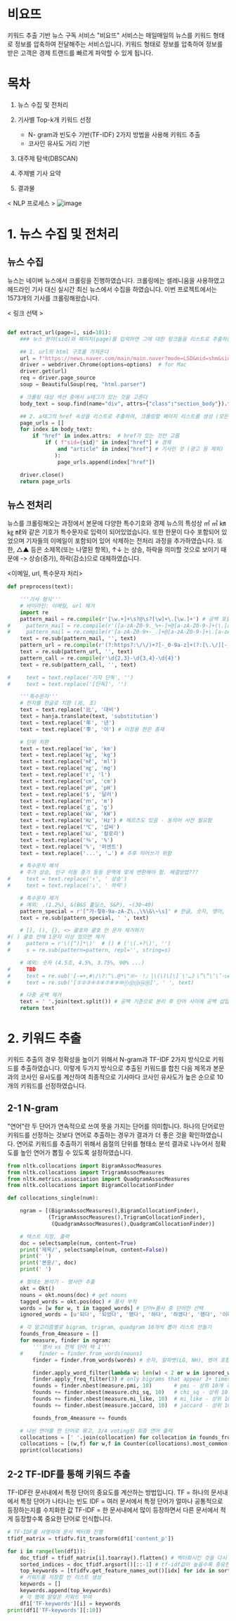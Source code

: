 #  비요뜨
   키워드 추출 기반 뉴스 구독 서비스 "비요뜨" 서비스는 매일매일의 뉴스를 키워드 형태로 정보를 압축하여 전달해주는 서비스입니다. 키워드 형태로 정보를 압축하여 정보를 받은 고객은 경제 트랜드를 빠르게 파악할 수 있게 됩니다.

# 목차
1. 뉴스 수집 및 전처리

2. 기사별 Top-k개 키워드 선정
   - N- gram과 빈도수 기반(TF-IDF) 2가지 방법을 사용해 키워드 추출
   - 코사인 유사도 거리 기반

3. 대주제 탐색(DBSCAN)

4. 주제별 기사 요약

5. 결과물

< NLP 프로세스 >
![image](https://github.com/Yoon-Hee-Jae/bitamin_project/assets/140389762/9fd21c27-1e6a-43dd-b534-134114a5b321)


# 1. 뉴스 수집 및 전처리

## 뉴스 수집
뉴스는 네이버 뉴스에서 크롤링을 진행하였습니다.
크롤링에는 셀레니움을 사용하였고 헤드라인 기사 대신 실시간 최신 뉴스에서 수집을 하였습니다.
이번 프로젝트에서는 1573개의 기사를 크롤링해왔습니다.

< 링크 선택 >
```python

def extract_url(page=1, sid=101):
    ### 뉴스 분야(sid)와 페이지(page)를 입력하면 그에 대한 링크들을 리스트로 추출하는 함수 ###

    ## 1. url의 html 구조를 가져온다
    url = f"https://news.naver.com/main/main.naver?mode=LSD&mid=shm&sid1={sid}#&date=%2000:00:00&page={page}"
    driver = webdriver.Chrome(options=options)  # for Mac
    driver.get(url)
    req = driver.page_source
    soup = BeautifulSoup(req, "html.parser")

    # 크롤링 대상 섹션 중에서 a태그가 있는 것을 고른다
    body_text = soup.find(name="div", attrs={"class":"section_body"}).find_all(name="a")

    ## 2. a태그의 href 속성을 리스트로 추출하여, 크롤링할 페이지 리스트를 생성 (모든 기사 링크 리스트)
    page_urls = []
    for index in body_text:
        if "href" in index.attrs:  # href가 있는 것만 고름
            if ( f"sid={sid}" in index["href"] # 경제
                and "article" in index["href"] # 기사인 것 (광고 등 제외)
               ):
                page_urls.append(index["href"])

    driver.close()
    return page_urls
```

## 뉴스 전처리
뉴스를 크롤링해오는 과정에서 본문에 다양한 특수기호와 경제 뉴스의 특성상 ㎡ ㎥ ㎞ ㎏ ㎖와 같은 기호가 특수문자로 입력이 되어있었습니다. 또한 한문이 다수 포함되어 있었으며 기자들의 이메일이 포함되어 있어 삭제하는 전처리 과정을 추가하였습니다. 
또한, △▲ 등은 소제목(또는 나열된 항목), ↑↓ 는 상승, 하락을 의미할 것으로 보이기 때문에 
-> 상승(증가), 하락(감소)으로 대체하였습니다. 

<이메일, url, 특수문자 처리>
```python
def preprocess(text):

    '''기사 형식'''
    # 바이라인: 이메일, url 제거
    import re
    pattern_mail = re.compile(r'[\w.+]+\s?@\s?[\w]+\.[\w.]+') # 공백 포함: mbcjebo @ mbc.co.kr
#     pattern_mail = re.compile(r'([a-zA-Z0-9._%+-]+@[a-zA-Z0-9-]+(\.[a-zA-Z0-9-.])+')
#     pattern_mail = re.compile(r'[a-zA-Z0-9+-_.]+@[a-zA-Z0-9-]+\.[a-zA-Z0-9-.]+', flags=re.IGNORECASE) # .com .co.kr 등
    text = re.sub(pattern_mail, '', text)
    pattern_url = re.compile(r'(?:https?:\/\/)+?[-_0-9a-z]+(?:[\.\/][-_0-9a-z]+)*', flags=re.IGNORECASE)
    text = re.sub(pattern_url, '', text)
    pattern_call = re.compile(r'\d{2,3}-\d{3,4}-\d{4}')
    text = re.sub(pattern_call, '', text)

#     text = text.replace('기자 단독', '')
#     text = text.replace('[단독]', '')

    '''특수문자'''
    # 한자를 한글로 치환 (兆, 조)
    text = text.replace('比', '대비')
    text = hanja.translate(text, 'substitution')
    text = text.replace('年', '년')
    text = text.replace('李', '이') # 이창용 한은 총재

    # 단위 치환
    text = text.replace('㎞', 'km')
    text = text.replace('㎏', 'kg')
    text = text.replace('㎖', 'ml')
    text = text.replace('㎎', 'mg')
    text = text.replace('ℓ', 'l')
    text = text.replace('㎝', 'cm')
    text = text.replace('㏗', 'pH')
    text = text.replace('$', '달러')
    text = text.replace('ｍ', 'm')
    text = text.replace('ｇ', 'g')
    text = text.replace('㎾', 'kW')
    text = text.replace('㎐', 'Hz') # 헤르츠도 있음 - 동의어 사전 필요함
    text = text.replace('℃', '섭씨')
    text = text.replace('㎉', '칼로리')
    text = text.replace('％', '%')
    text = text.replace('%', '퍼센트')
    text = text.replace('...', '…') # 추후 띄어쓰기 위함

    # 특수문자 해석
    # 주가 상승, 인구 이동 증가 등등 문맥에 맞게 변환해야 함. 해결방법???
#     text = text.replace('↑', ' 상승')
#     text = text.replace('↓', ' 하락')

    # 특수문자 제거
    # 예외: .(1.2%), &(B&S 홀딩스, S&P), ~(30~40)
    pattern_special = r'[^가-힣0-9a-zA-Z\.,\%\&\~\s]' # 한글, 숫자, 영어, 공백, 기타 문자만 유지
    text = re.sub(pattern_special, ' ', text)

    # [], (), {}, <> 괄호와 괄호 안 문자 제거하기
#( ) 괄호 안에 1문자 이상 있으면 제거
#     pattern = r'\([^)]*\)'  # () # ('\(.+?\)', '')
#     s = re.sub(pattern=pattern, repl='', string=s)

    # 예외: 숫자 (4.5조, 4.5%, 3.75%, 90% ...)
#     TBD
#     text = re.sub('[-=+,#\/\?:^\.@*\"※~ㆍ!』|\(\)\[\]`\'…》\”\“\‘\’·▷▶▲ⓒ◆■]', ' ', text) # 이 중 하나와 매치
#     text = re.sub('[①②③④⑤⑥⑦⑧⑨⑩⑪⑫⑬⑭⑮]', ' ', text)

    # 다중 공백 제거
    text = ' '.join(text.split()) # 공백 기준으로 분리 후 단어 사이에 공백 삽입
    return text
```

# 2. 키워드 추출
키워드 추출의 경우 정확성을 높이기 위해서 N-gram과 TF-IDF 2가지 방식으로 키워드를 추출하였습니다.
이렇게 두가지 방식으로 추출된 키워드를 합친 다음 제목과 본문과의 코사인 유사도를 계산하여
최종적으로 기사마다 코사인 유사도가 높은 순으로 10개의 키워드를 선정하였습니다. 

## 2-1 N-gram
"연어"란 두 단어가 연속적으로 쓰여 뜻을 가지는 단어를 의미합니다.
하나의 단어로만 키워드를 선정하는 것보다 연어로 추출하는 경우가 결과가 더 좋은 것을 확인하였습니다. 연어로 키워드를 추출하기 위해서 음절의 단위를 형태소 분석 결과로 나누어서 정확도를 높인 연어가 뽑힐 수 있도록 설정하였습니다.
```python
from nltk.collocations import BigramAssocMeasures
from nltk.collocations import TrigramAssocMeasures
from nltk.metrics.association import QuadgramAssocMeasures
from nltk.collocations import BigramCollocationFinder

def collocations_single(num):

    ngram = [(BigramAssocMeasures(),BigramCollocationFinder),
             (TrigramAssocMeasures(),TrigramCollocationFinder),
              (QuadgramAssocMeasures(),QuadgramCollocationFinder)]

    # 텍스트 지정, 출력
    doc = selectsample(num, content=True)
    print('제목/', selectsample(num, content=False))
    print(' ')
    print('본문/', doc)
    print(' ')

    # 형태소 분석기 - 명사만 추출
    okt = Okt()
    nouns = okt.nouns(doc) # get nouns
    tagged_words = okt.pos(doc) # 품사 부착
    words = [w for w, t in tagged_words] # 단어+품사 중 단어만 선택
    ignored_words = [u'되다', '되었다', '됐다', '하다', '하였다', '했다', '이다', '이었다', '였다', '있다', '없다'] # 불용어

    # 각 알고리즘별로 bigram, trigram, quadgram 10개씩 뽑아 리스트 만들기
    founds_from_4measure = []
    for measure, finder in ngram:
        '''명사 vs 전체 단어 택 1'''
    #     finder = finder.from_words(nouns)
        finder = finder.from_words(words) # 숫자, 알파벳(LG, NH), 영어 포함

        finder.apply_word_filter(lambda w: len(w) < 2 or w in ignored_words) # 제외조건: 길이가 1이거나 ignored_words에 포함되면 제외
        finder.apply_freq_filter(3) # only bigrams that appear 3+ times
        founds = finder.nbest(measure.pmi, 10)       # pmi - 상위 10개 추출
        founds += finder.nbest(measure.chi_sq, 10)   # chi_sq - 상위 10개 추출
        founds += finder.nbest(measure.mi_like, 10)  # mi_like - 상위 10개 추출
        founds += finder.nbest(measure.jaccard, 10)  # jaccard - 상위 10개 추출

        founds_from_4measure += founds

    # 나뉜 연어를 한 단어로 묶고, 3/4 voting된 최종 연어 출력
    collocations = [' '.join(collocation) for collocation in founds_from_4measure]
    collocations = [(w,f) for w,f in Counter(collocations).most_common() if f > 2]
    pprint(collocations)
```

## 2-2 TF-IDF를 통해 키워드 추출
TF-IDF란 문서내에서 특정 단어의 중요도를 계산하는 방법입니다.
TF = 하나의 문서내에서 특정 단어가 나타나는 빈도
IDF = 여러 문서에서 특정 단어가 얼마나 공통적으로 등장하는지를 수치화한 값
TF-IDF = 한 문서내에서 많이 등장하면서 다른 문서에서 적게 등장할수록 중요한 단어로 인식합니다.

```python
# TF-IDF를 사영하여 문서 벡터화 진행
tfidf_matrix = tfidfv.fit_transform(df1['content_p'])

for i in range(len(df1)):
    doc_tfidf = tfidf_matrix[i].toarray().flatten() # 벡터화시킨 것을 다시 문자로
    sorted_indices = doc_tfidf.argsort()[::-1] # tf-idf값이 높을수록 중요한 키워드인데 높은 순으로 정렬
    top_keywords = [tfidfv.get_feature_names_out()[idx] for idx in sorted_indices[:15]]  # 상위 10개 단어만 추출 # 숫자나 영어 단어만 나올 경우 제거하고 다음 키워드를 올려서 쓸거기 때문에 넉넉히 뽑음
    # 키워드를 저장할 빈 리스트 생성
    keywords = []
    keywords.append(top_keywords)
    # 각 행에 알맞은 키워드 부여
    df1['TF-keywords'][i] = keywords
print(df1['TF-keywords'][:10])

```




